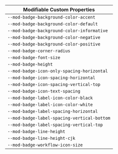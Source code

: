 | Modifiable Custom Properties                |
| ------------------------------------------- |
| `--mod-badge-background-color-accent`       |
| `--mod-badge-background-color-default`      |
| `--mod-badge-background-color-informative`  |
| `--mod-badge-background-color-negative`     |
| `--mod-badge-background-color-positive`     |
| `--mod-badge-corner-radius`                 |
| `--mod-badge-font-size`                     |
| `--mod-badge-height`                        |
| `--mod-badge-icon-only-spacing-horizontal`  |
| `--mod-badge-icon-spacing-horizontal`       |
| `--mod-badge-icon-spacing-vertical-top`     |
| `--mod-badge-icon-text-spacing`             |
| `--mod-badge-label-icon-color-black`        |
| `--mod-badge-label-icon-color-white`        |
| `--mod-badge-label-spacing-horizontal`      |
| `--mod-badge-label-spacing-vertical-bottom` |
| `--mod-badge-label-spacing-vertical-top`    |
| `--mod-badge-line-height`                   |
| `--mod-badge-line-height-cjk`               |
| `--mod-badge-workflow-icon-size`            |
